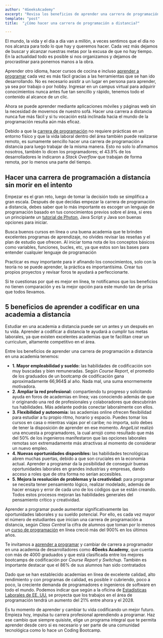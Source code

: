```yaml
---
author: "4GeeksAcademy"
excerpt: "Revisa los beneficios de aprender una carrera de programación a distancia en una academia"
template: "post"
title:  "¿Cómo hacer una carrera de programación a distancia?"

---
```


El mundo, la vida y el día a día van a millón, a veces sentimos que el día no nos alcanza para todo lo que hay y queremos hacer. Cada vez más dejamos de buscar y alcanzar nuestras metas por la excusa de que no hay tiempo. En la actualidad todo es posible si nos organizamos y dejamos de procrastinar para ponernos manos a la obra. 

Aprender otro idioma, hacer cursos de cocina e incluso [aprender a programar](https://4geeksacademy.com/es/aprender-a-programar/aprender-a-programar-desde-cero) cada vez es más fácil gracias a las herramientas que se han ido desarrollando. No es necesario asistir a un lugar en persona para aprender, ya sea por trabajo o por hobby. Ingresar en un campus virtual para adquirir conocimientos nunca antes fue tan sencillo y rápido, tenemos todo el contenido al alcance de un clic. 

Ahora se puede aprender mediante aplicaciones móviles y páginas web sin la necesidad de movernos de nuestro sofá. Hacer una carrera a distancia nunca fue más fácil y si tu vocación está inclinada hacia el mundo de la programación resulta aún más eficaz. 

Debido a que la [carrera de programación](https://4geeksacademy.com/es/carrera-de-programacion/carrera-de-programacion-es) no requiere prácticas en un entorno físico y que la vida laboral dentro del área también puede realizarse remoto, es sumamente sencillo hacer una carrera de programación a distancia para luego trabajar de la misma manera.  Esto no solo lo afirmamos nosotros, también lo dicen los programadores; el 43.9% de los desarrolladores le indicaron a _Stack Overflow_ que trabajan de forma remota, por lo menos una parte del tiempo. 

## Hacer una carrera de programación a distancia sin morir en el intento

Empezar es el gran reto, luego de tomar la decisión todo se simplifica a gran escala. Después de que decidas empezar la carrera de programación a distancia, debes saber que lo más importante es escoger un lenguaje de programación basado en tus conocimientos previos sobre el área, si eres un principiante un [tutorial de Phyton](https://4geeks.com/es/lesson/que-es-python-tutorial), Java Script y Java son buenas opciones para iniciar. 

Busca buenos cursos en línea o una buena academia que te brinden excelentes programas de aprendizaje, no olvides revisar las reseñas y el plan de estudio que ofrecen. Al iniciar toma nota de los conceptos básicos como variables, funciones, bucles, etc,  ya que estos son las bases para entender cualquier lenguaje de programación 

Practicar es muy importante para ir afinando los conocimientos, solo con la teoría no se puede aprender, la práctica es importantísima.  Crear tus propios proyectos y revisar foros te ayudará a perfeccionarte. 

Si te cuestionas por qué es mejor en línea, te notificamos que los beneficios no tienen comparación y es la mejor opción para este mundo tan de prisa que todos llevamos. 

## 5 beneficios de aprender a codificar en una academia a distancia

Estudiar en una academia a distancia puede ser un antes y un después en tu vida. Aprender a codificar a distancia te ayudará a cumplir tus metas laborales, ya que existen excelentes academias que te facilitan crear un curriculum, altamente competitivo en el área.

Entre los beneficios de aprender una carrera de programación a distancia en una academia tenemos: 

- **1. Mayor empleabilidad y sueldo:** las habilidades de codificación son muy buscadas y bien remuneradas. Según _Course Report_, el promedio de los graduados de un bootcamp de codificación gana aproximadamente 66,964$ al año. Nada mal, una suma enormemente motivadora. 
- **2.  Ampliar la red profesional:** compartiendo tu progreso y solicitando ayuda en foros de academias en línea; vas conociendo además de que ir originando una red de profesionales y colaboradores que descubrirán tus habilidades. Más adelante podrás conectar laboralmente con ellos. 
- **3. Flexibilidad y autonomía:** las academias online ofrecen flexibilidad para estudiar a tu propio ritmo, horario y espacio. Puedes tomar los cursos en casa o mientras viajas por el caribe; no importa, solo debes de tener la disposición de aprender en ese momento.  _AngelList_ realizó una encuesta a programadores, la cual arrojó como resultado que más del 50% de los ingenieros manifestaron que las opciones laborales remotas son extremadamente más atractivas al momento de considerar un nuevo empleo. 
- **4. Nuevas oportunidades disponibles:** las habilidades tecnológicas abren muchas puertas, debido a que son cruciales en la economía actual. Aprender a programar da la posibilidad de conseguir buenas oportunidades laborales en grandes industrias y empresas, dando acceso a roles que de otra forma no serían accesibles. 
- **5. Mejora la resolución de problemas y la creatividad:** para programar se necesita tener pensamiento lógico, realizar modelado, además de hacer ensayo y error de cada uno de los códigos que se están creando. Todos estos procesos mejoran las habilidades generales del pensamiento crítico y creatividad. 

Aprender a programar puede aumentar significativamente las oportunidades laborales y su sueldo potencial. Por ello, es cada vez mayor el número de estudiantes que inician una carrera de programación a distancia, según _Class Central_ la cifra de alumnos que toman por lo menos un [curso de programación](https://4geeksacademy.com/es/curso-de-programacion-desde-cero) en línea creció más del 900% en los últimos años. 

Te invitamos a [aprender a programar](https://4geeksacademy.com/es/aprender-a-programar/aprender-a-programar-desde-cero) y cambiar de carrera a programador en una academia de desarrolladores como **4Geeks Academy**, que cuenta con más de 4000 graduados y que está clasificada entre los mejores bootcamps de codificación por _Course Report y Switchup._ También es importante destacar que el 86% de sus alumnos han sido contratados

Dado que se han establecido academias en línea de excelente calidad, alto rendimiento y con programas de calidad, es posible ir cubriendo, poco a poco, la creciente demanda de programadores e ingenieros de software en todo el mundo. Podemos indicar que según a la oficina de [Estadísticas Laborales de EE. UU.](https://www.bls.gov/) se proyecta que los trabajos en el área de programación tendrá un aumento del 21% entre ahora y el 2028. 

Es tu momento de aprender y cambiar tu vida codificando un mejor futuro. Empieza hoy, impulsa tu carrera profesional aprendiendo a programar. Haz ese cambio que siempre quisiste, elige un programa integral que te permita aprender desde cero si es necesario y ser parte de una comunidad tecnológica como lo hace un Coding Bootcamp. 
